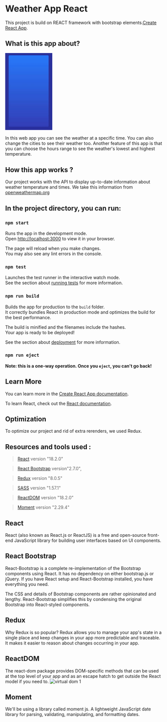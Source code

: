 
# Weather App React
This project is build on REACT framework with bootstrap elements.[Create React App](https://github.com/facebook/create-react-app).

## What is this app about?

<img src="https://raw.githubusercontent.com/iondrimba/images/master/weather.gif?raw=true" alt="Demo" style="max-width: 30%; display: inline-block;" data-target="animated-image.originalImage">

In this web app you can see the weather at a specific time. You can also change the cities to see their weather too. Another feature of this app is that you can choose the hours range to see the weather's lowest and highest temperature.

## How this app works ?
Our project works with the API to display up-to-date information about weather temperature and times. We take this information from [openweathermap.org]( "https://api.openweathermap.org/data/2.5";)


## In the project directory, you can run:

### `npm start`

Runs the app in the development mode.\
Open [http://localhost:3000](http://localhost:3000) to view it in your browser.

The page will reload when you make changes.\
You may also see any lint errors in the console.

### `npm test`

Launches the test runner in the interactive watch mode.\
See the section about [running tests](https://facebook.github.io/create-react-app/docs/running-tests) for more information.

### `npm run build`

Builds the app for production to the `build` folder.\
It correctly bundles React in production mode and optimizes the build for the best performance.

The build is minified and the filenames include the hashes.\
Your app is ready to be deployed!

See the section about [deployment](https://facebook.github.io/create-react-app/docs/deployment) for more information.

### `npm run eject`

**Note: this is a one-way operation. Once you `eject`, you can't go back!**


## Learn More

You can learn more in the [Create React App documentation](https://facebook.github.io/create-react-app/docs/getting-started).

To learn React, check out the [React documentation](https://reactjs.org/).

## Optimization
To optimize our project and rid of extra rerenders, we used Redux.

## Resources and tools used :
 > [React](https://reactjs.org/) version "18.2.0"

 > [React Bootstrap](https://react-bootstrap.github.io/) version"2.7.0",

 > [Redux](https://redux.js.org/) version "8.0.5"

 >[SASS](https://sass-lang.com/)  version "1.57.1"

 > [ReactDOM](https://reactjs.org/docs/react-dom.html) version "18.2.0"

 > [Moment](https://momentjs.com/) version "2.29.4"

 ## React
React (also known as React.js or ReactJS) is a free and open-source front-end JavaScript library for building user interfaces based on UI components.

## React Bootstrap
React-Bootstrap is a complete re-implementation of the Bootstrap components using React. It has no dependency on either bootstrap.js or jQuery. If you have React setup and React-Bootstrap installed, you have everything you need.

The CSS and details of Bootstrap components are rather opinionated and lengthy. React-Bootstrap simplifies this by condensing the original Bootstrap into React-styled components.

## Redux
Why Redux is so popular?
Redux allows you to manage your app's state in a single place and keep changes in your app more predictable and traceable. It makes it easier to reason about changes occurring in your app.

 ## ReactDOM
 The react-dom package provides DOM-specific methods that can be used at the top level of your app and as an escape hatch to get outside the React model if you need to.
<img decoding="async" width="822" height="341" src="https://s3.ap-southeast-1.amazonaws.com/arrowhitech.com/wp-content/uploads/2020/07/02034639/compare.jpg" alt="virtual dom 1" class="wp-image-10597 lazyloaded" sizes="(max-width: 822px) 100vw, 822px" srcset="https://s3.ap-southeast-1.amazonaws.com/arrowhitech.com/wp-content/uploads/2020/07/02034639/compare.jpg 822w, https://s3.ap-southeast-1.amazonaws.com/arrowhitech.com/wp-content/uploads/2020/07/02034639/compare-300x124.jpg 300w, https://s3.ap-southeast-1.amazonaws.com/arrowhitech.com/wp-content/uploads/2020/07/02034639/compare-768x319.jpg 768w" data-ll-status="loaded">
 
 ## Moment
 We'll be using a library called moment js. A lightweight JavaScript date library for parsing, validating, manipulating, and formatting dates.